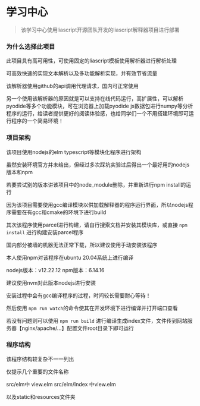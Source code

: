 # 学习中心

> 该学习中心使用liascript开源团队开发的liascript解释器项目进行部署

### 为什么选择此项目

此项目具有高可用性，可使用固定的liascript模板使用解析器进行解析处理

可高效快速的实现文本解析以及多功能解析实现，并有效节省流量

该解析器使用github的api调用代理请求，国内可正常使用

另一个使用该解析器的原因就是可以支持在线代码运行，高扩展性，可以解析pyodide等多个功能模块，可在浏览器上加载pyodide js数据包进行numpy等分析程序的运行，给读者提供更好的阅读体验感，也给同学们一个不用搭建环境即可运行程序的一个简易环境！

### 项目架构
该项目使用nodejs的elm typescript等模块化程序进行架构

虽然安装环境官方并未给出，但经过多次踩坑实验过后得出一个最好用的nodejs版本和npm

若要尝试别的版本讲该项目中的node_module删除，并重新进行npm install的运行


因为该项目需要使用gcc编译模块以供加载解释器的程序运行界面，所以nodejs程序需要在有gcc和cmake的环境下进行build

其次该程序使用parcel进行构建，请自行搜索文档并安装其模块库，或直接 `npm install` 进行构建安装parcel程序

国内部分被墙的机器无法正常下载，所以建议使用手动安装该程序


本人使用npm对该程序在ubuntu 20.04系统上进行编译

nodejs版本：v12.22.12
npm版本：6.14.16

建议使用nvm对此版本nodejs进行安装

安装过程中会有gcc编译程序的过程，时间较长需要耐心等待！

然后使用 `npm run watch`的命令使其在开发环境下进行编译并打开端口查看

若没有问题则可以使用 `npm run build` 进行编译生成index文件，文件传到网站服务器【nginx/apache/...】配置文件root目录下即可运行

### 程序结构

该程序结构较复杂不一一列出

仅提示几个重要的文件名称

src/elm中 view.elm
src/elm/Index 中view.elm

以及static和resources文件夹
